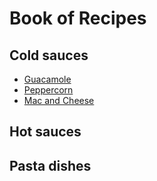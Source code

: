 # Book of Recipes

## Cold sauces
* [Guacamole](guacamole.md)
* [Peppercorn](peppercorn.md)
* [Mac and Cheese](maccheese.md)

## Hot sauces


## Pasta dishes
